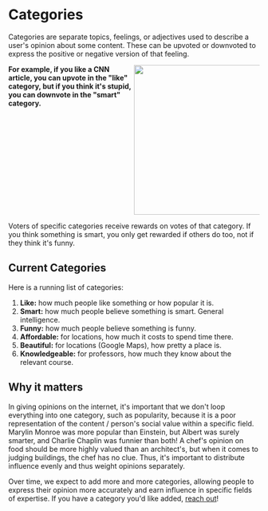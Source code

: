# Categories

Categories are separate topics, feelings, or adjectives used to describe a user's opinion about some content. These can be upvoted or downvoted to express the positive or negative version of that feeling.

<div class="row">
  <div class="column"><b>For example, if you like a CNN article, you can upvote in the "like" category, but if you think it's stupid, you can downvote in the "smart" category.</b></div>
  <div class="column"><img class="img" src="/media/categories.png" style="height:300px;"></img></div>
</div>





Voters of specific categories receive rewards on votes of that category. If you think something is smart, you only get rewarded if others do too, not if they think it's funny.

## Current Categories

Here is a running list of categories:

1. **Like:** how much people like something or how popular it is. 
2. **Smart:** how much people believe something is smart. General intelligence.
3. **Funny:** how much people believe something is funny.
4. **Affordable:** for locations, how much it costs to spend time there.
5. **Beautiful:** for locations (Google Maps), how pretty a place is.
6. **Knowledgeable:** for professors, how much they know about the relevant course.

## Why it matters

In giving opinions on the internet, it's important that we don't loop everything into one category, such as popularity, because it is a poor representation of the content / person's social value within a specific field. Marylin Monroe was more popular than Einstein, but Albert was surely smarter, and Charlie Chaplin was funnier than both! A chef's opinion on food should be more highly valued than an architect's, but when it comes to judging buildings, the chef has no clue. Thus, it's important to distribute influence evenly and thus weight opinions separately.

Over time, we expect to add more and more categories, allowing people to express their opinion more accurately and earn influence in specific fields of expertise. If you have a category you'd like added, [reach out](mailto:community@yup.io)!


<style>
{
  box-sizing: border-box;
}

.column {
  float: left;
  width: 50%;
  padding: 0px;
}

.row:after {
  content: "";
  display: table;
  clear: both;
}

.img {
  box-shadow: 0px 0px 2px #a2a2a2;
}
</style>
